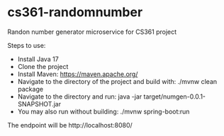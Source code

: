 # cs361-randomnumber
Randon number generator microservice for CS361 project

Steps to use:
- Install Java 17
- Clone the project
- Install Maven: https://maven.apache.org/
- Navigate to the directory of the project and build with: ./mvnw clean package
- Navigate to the directory and run: java -jar target/numgen-0.0.1-SNAPSHOT.jar
- You may also run without building: ./mvnw spring-boot:run

The endpoint will be http://localhost:8080/


